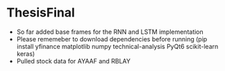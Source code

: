 # ThesisFinal
- So far added base frames for the RNN and LSTM implementation
- Please rememeber to download dependencies before running (pip install yfinance matplotlib numpy technical-analysis PyQt6 scikit-learn keras)
- Pulled stock data for AYAAF and RBLAY